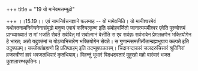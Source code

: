 +++
title = "19 यो मामेवमसम्मूढो"

+++
।।15.19।। एवं नामनिर्वचनज्ञाने फलमाह -- यो मामेवमिति। यो मामीश्वरमेवं
यथोक्तनामनिर्वचनेनासंमूढो मनुष्य एवायं कश्चित्कृष्ण इति संमोहवर्जितो
जानात्ययमीश्वर एवेति पुरुषोत्तमं प्राग्व्याख्यातं स मां भजति सेवते
सर्ववित् मां सर्वात्मानं वेत्तीति स एव सर्वज्ञः सर्वभावेन प्रेमलक्षणेन
भक्तियोगेन हे भारत; अतो यदुक्तंमां च योऽव्यभिचारेण भक्तियोगेन सेवते। स
गुणान्त्समतीत्यैतान्ब्रह्मभूयाय कल्पते इति तदुपपन्नम्। यच्चोक्तंब्रह्मणो
हि प्रतिष्ठाहम् इति तदप्युपपन्नतरम्। चिदानन्दाकारं जलदरुचिसारं
श्रुतिगिरां व्रजस्त्रीणां हारं भवजलधिपारं कृतधियाम्। विहन्तुं भूभारं
विदधदवतारं मुहुरहो महो वारंवारं भजत कुशलारम्भकृतिनः।
